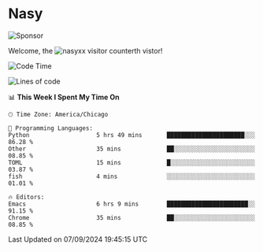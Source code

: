 # Nasy

<!--
<p align="center">
<img height="200" src="https://github-readme-stats.vercel.app/api?username=nasyxx&count_private=true&show_icons=true&theme=dracula&include_all_commits=true"/>
<img height="200" src="https://github-readme-stats.vercel.app/api/top-langs/?username=nasyxx&theme=dracula&hide=html,jupyter+notebook&count_private=true&show_icons=true"/>
</p>

  
----------------
-->

![Sponsor](https://img.shields.io/static/v1.svg?label=Sponsor&message=%E2%9D%A4&logo=GitHub&style=flat&color=pink)
 
Welcome, the ![nasyxx visitor counter](https://count.getloli.com/get/@nasyxx?theme=rule34)th vistor!
 
<!--START_SECTION:waka-->
![Code Time](http://img.shields.io/badge/Code%20Time-4%2C622%20hrs%2015%20mins-blue)

![Lines of code](https://img.shields.io/badge/From%20Hello%20World%20I%27ve%20Written-6.4%20million%20lines%20of%20code-blue)

📊 **This Week I Spent My Time On** 

```text
🕑︎ Time Zone: America/Chicago

💬 Programming Languages: 
Python                   5 hrs 49 mins       ██████████████████████░░░   86.28 % 
Other                    35 mins             ██░░░░░░░░░░░░░░░░░░░░░░░   08.85 % 
TOML                     15 mins             █░░░░░░░░░░░░░░░░░░░░░░░░   03.87 % 
fish                     4 mins              ░░░░░░░░░░░░░░░░░░░░░░░░░   01.01 % 

🔥 Editors: 
Emacs                    6 hrs 9 mins        ███████████████████████░░   91.15 % 
Chrome                   35 mins             ██░░░░░░░░░░░░░░░░░░░░░░░   08.85 % 
```


 Last Updated on 07/09/2024 19:45:15 UTC
<!--END_SECTION:waka-->

<!-- ![visitors](https://visitor-badge.laobi.icu/badge?page_id=nasyxx.nasyxx) -->
